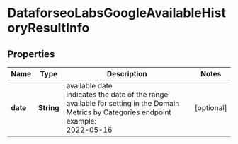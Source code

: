# DataforseoLabsGoogleAvailableHistoryResultInfo


## Properties

| Name | Type | Description | Notes |
|------------ | ------------- | ------------- | -------------|
**date** | **String** | available date<br>indicates the date of the range available for setting in the Domain Metrics by Categories endpoint<br>example:<br>2022-05-16 |[optional]|